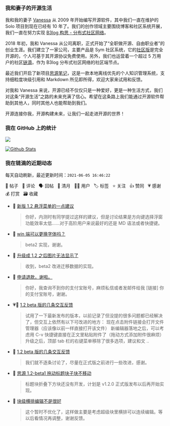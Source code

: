 ### 我和妻子的开源生活

我和我的妻子 [Vanessa](https://github.com/Vanessa219) 从 2009 年开始编写开源软件，其中我们一直在维护的 Solo 项目到现在已经有 10 年了。我们的创作领域主要围绕博客和社区系统开展，我们一直在努力实现 [B3log 构思 - 分布式社区网络](https://ld246.com/article/1546941897596)。

2018 年初，我和 Vanessa 从公司离职，正式开始了“全职做开源、自由职业者”的创业生涯。我们建立了一家公司，主要产品是 Sym 社区系统，它的[社区版](https://github.com/88250/symphony)是完全开源的，个人可基于其开源协议免费使用。另外，我们也运营着一个超过 5 万用户的社区[链滴](https://ld246.com)，作为 B3log 分布式社区网络的社区端节点。

最近我们开启了新项目[思源笔记](https://github.com/siyuan-note/siyuan)，这是一款本地离线优先的个人知识管理系统，支持细粒度块级引用和 Markdown 所见即所得，欢迎大家来试用和反馈。

对我和 Vanessa 来说，开源已经不仅仅只是一种爱好，更是一种生活方式，我们对这条“开源生活”之路的未来充满了信心。希望在这条路上我们能通过开源软件帮助到其他人，同时其他人也能帮助到我们。

开源连接你我，开源构建未来，让我们一起走进开源的世界！

### 我在 GitHub 上的统计

<a title="Hits" target="_blank" href="https://github.com/88250/88250"><img src="https://hits.b3log.org/88250/88250.svg"></a>

[![Github Stats](https://github-readme-stats.vercel.app/api?username=88250&theme=tokyonight&show_icons=true)](https://github.com/88250)

<!--events start -->

### 我在链滴的近期动态

每天自动刷新，最近更新时间：`2021-06-05 16:46:22`

📝 帖子 &nbsp; 💬 评论 &nbsp; 🗣 回帖 &nbsp; 🌙 清月 &nbsp; 👨‍💻 用户 &nbsp; 🏷️ 标签 &nbsp; ⭐️ 关注 &nbsp; 👍 赞同 &nbsp; 💗 感谢 &nbsp; 💰 打赏 &nbsp; 🗃 收藏

* 💬 [新版 1.2 悬浮菜单的一点建议](https://ld246.com/article/1622870732187/comment/1622881790759#comments)

  > 你好，内测时有同学提过这样的建议，但是讨论结果是方向键选择浮窗功能效率太低……对于高阶用户来说最好的还是 MD 语法或者快捷键。
* 💬 [win 端可以更换字体吗？](https://ld246.com/article/1622865631656/comment/1622873401533#comments)

  > beta2 实现，谢谢。
* 💬 [升级成 1.2 之后图片无法显示了](https://ld246.com/article/1622860259491/comment/1622863822749#comments)

  > 收到，beta2 改进迁移数据的实现。
* 💬 [申请退款，谢啦。](https://ld246.com/article/1622825764072/comment/1622852646442#comments)

  > 你好，我查询不到你的支付宝账号，麻烦私信或者发邮件给我 [链接] 你的支付宝账号，谢谢。
* 💗📝 [1.2 beta 版的几条交互反馈](https://ld246.com/article/1622830084349)

  > 试用了一下最新发布的版本，以前记录了但没提的很多问题都已经解决了，但交互上依然有以下可改进的地方： 现在点击附件链接会打开文件管理器（应该像以前一样直接打开该文件） 新编辑器落地之后，可以考虑用 C-v 快捷键直接在正文里粘贴附件了（拖动方式添加附件很麻烦） 升级之后，顶部 tab 栏的右键菜单移除了很多选项，建议和文 ..
* 💬 [1.2 beta 版的几条交互反馈](https://ld246.com/article/1622830084349/comment/1622852098608#comments)

  > 我们就不逐条讨论了，尽量在正式版之前进行一些改进，感谢。
* 💬 [思源 1.2-beta1 拖动标题块子块不移动](https://ld246.com/article/1622817024508/comment/1622818764436#comments)

  > 标题块折叠下方块还没有开发，计划是 v1.2.0 正式版发布以后再开始实现。
* 💬 [块级横排编辑不是很好](https://ld246.com/article/1622812708097/comment/1622818723159#comments)

  > 这个暂时不优化了，这样做主要是考虑超级块里横排可以连续编辑。等以后看情况再调整，谢谢反馈。


<!--events end -->
